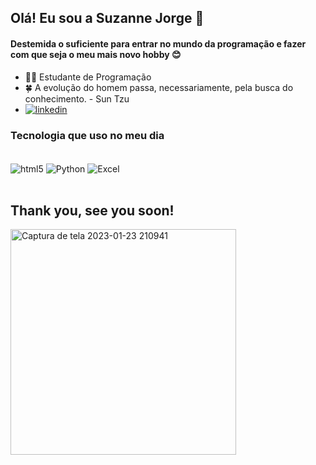 ## Olá! Eu sou a Suzanne Jorge 👊
#### Destemida o suficiente para entrar no mundo da programação e fazer com que seja o meu mais novo hobby 😊
 

- 👩‍💻 Estudante de Programação
- 🍀 A evolução do homem passa, necessariamente, pela busca do conhecimento. - Sun Tzu
- [![linkedin](https://img.shields.io/badge/LinkedIn-0077B5?style=for-the-badge&logo=linkedin&logoColor=white)](https://www.linkedin.com/in/suzannejorge/)

### Tecnologia que uso no meu dia 
<div style="display:inline_block"><br/>
 <img align="center" alt="html5" src="https://img.shields.io/badge/HTML5-E34F26?style=for-the-badge&logo=html5&logoColor=white"/>
 <img align="center" alt="Python" src="https://img.shields.io/badge/Python-14354C?style=for-the-badge&logo=python&logoColor=white"/>
 <img align="center" alt="Excel" src="https://img.shields.io/badge/Microsoft_Excel-217346?style=for-the-badge&logo=microsoft-excel&logoColor=white"/>
 <div><br/>
  
## Thank you, see you soon! 
 <img width="361" alt="Captura de tela 2023-01-23 210941" src="https://user-images.githubusercontent.com/123328618/214181264-2a741dea-c0be-48ea-83ae-68da6cdac65e.png">
 
